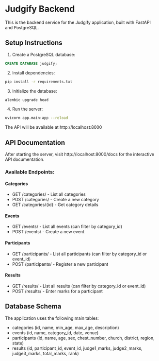 # Judgify Backend

This is the backend service for the Judgify application, built with FastAPI and PostgreSQL.

## Setup Instructions

1. Create a PostgreSQL database:
```sql
CREATE DATABASE judgify;
```

2. Install dependencies:
```bash
pip install -r requirements.txt
```

3. Initialize the database:
```bash
alembic upgrade head
```

4. Run the server:
```bash
uvicorn app.main:app --reload
```

The API will be available at http://localhost:8000

## API Documentation

After starting the server, visit http://localhost:8000/docs for the interactive API documentation.

### Available Endpoints:

#### Categories
- GET /categories/ - List all categories
- POST /categories/ - Create a new category
- GET /categories/{id} - Get category details

#### Events
- GET /events/ - List all events (can filter by category_id)
- POST /events/ - Create a new event

#### Participants
- GET /participants/ - List all participants (can filter by category_id or event_id)
- POST /participants/ - Register a new participant

#### Results
- GET /results/ - List all results (can filter by category_id or event_id)
- POST /results/ - Enter marks for a participant

## Database Schema

The application uses the following main tables:
- categories (id, name, min_age, max_age, description)
- events (id, name, category_id, date, venue)
- participants (id, name, age, sex, chest_number, church, district, region, state)
- results (id, participant_id, event_id, judge1_marks, judge2_marks, judge3_marks, total_marks, rank)
